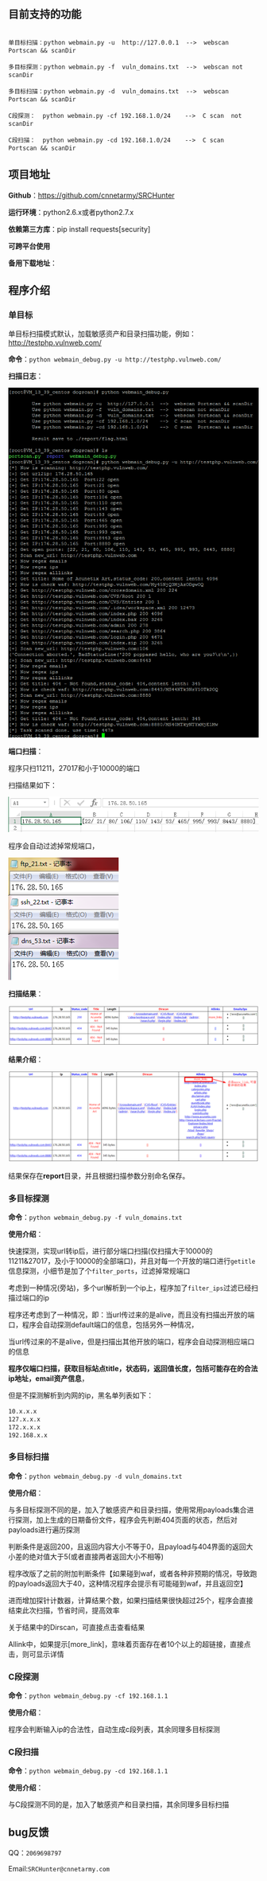## 目前支持的功能

```

单目标扫描：python webmain.py -u  http://127.0.0.1  -->  webscan Portscan && scanDir

多目标探测：python webmain.py -f  vuln_domains.txt  -->  webscan not scanDir

多目标扫描：python webmain.py -d  vuln_domains.txt  -->  webscan Portscan && scanDir

C段探测：  python webmain.py -cf 192.168.1.0/24    -->  C scan  not scanDir

C段扫描：  python webmain.py -cd 192.168.1.0/24    -->  C scan  Portscan && scanDir

```

## 项目地址

**Github**：https://github.com/cnnetarmy/SRCHunter

**运行环境**：python2.6.x或者python2.7.x

**依赖第三方库**：pip install requests[security]

**可跨平台使用**

**备用下载地址**：


## 程序介绍

### 单目标

单目标扫描模式默认，加载敏感资产和目录扫描功能，例如：http://testphp.vulnweb.com/

**命令**：`python webmain_debug.py -u http://testphp.vulnweb.com/`

**扫描日志**：

![](./img/debug_log.jpg)

**端口扫描**：

程序只扫11211，27017和小于10000的端口

扫描结果如下：

![](./img/portscan_result.jpg)

程序会自动过滤掉常规端口，

![](./img/special_openport.jpg)

**扫描结果**：

![](./img/debug_result.jpg)

**结果介绍**：

![](./img/debug_detial_result.jpg)

结果保存在**report**目录，并且根据扫描参数分别命名保存。

### 多目标探测

**命令**：`python webmain_debug.py -f vuln_domains.txt`

**使用介绍**：

快速探测，实现url转ip后，进行部分端口扫描(仅扫描大于10000的11211&27017，及小于10000的全部端口)，并且对每一个开放的端口进行`getitle`信息探测，小细节是加了个`filter_ports`，过滤掉常规端口

考虑到一种情况(旁站)，多个url解析到一个ip上，程序加了`filter_ips`过滤已经扫描过端口的ip

程序还考虑到了一种情况，即：当url传过来的是alive，而且没有扫描出开放的端口，程序会自动探测default端口的信息，包括另外一种情况，

当url传过来的不是alive，但是扫描出其他开放的端口，程序会自动探测相应端口的信息

**程序仅端口扫描，获取目标站点title，状态码，返回值长度，包括可能存在的合法ip地址，email资产信息**，

但是不探测解析到内网的ip，黑名单列表如下：

```
10.x.x.x
127.x.x.x
172.x.x.x
192.168.x.x
```

### 多目标扫描

**命令**：`python webmain_debug.py -d vuln_domains.txt`

**使用介绍**：

与多目标探测不同的是，加入了敏感资产和目录扫描，使用常用payloads集合进行探测，加上生成的日期备份文件，程序会先判断404页面的状态，然后对payloads进行遍历探测

判断条件是返回200，且返回内容大小不等于0，且payload与404界面的返回大小差的绝对值大于5(或者直接两者返回大小不相等)

程序改版了之前的附加判断条件【如果碰到waf，或者各种非预期的情况，导致跑的payloads返回大于40，这种情况程序会提示有可能碰到waf，并且返回空】

进而增加探针计数器，计算结果个数，如果扫描结果很快超过25个，程序会直接结束此次扫描，节省时间，提高效率

关于结果中的Dirscan，可直接点击查看结果

Allink中，如果提示[more_link]，意味着页面存在者10个以上的超链接，直接点击，则可显示详情

### C段探测

**命令**：`python webmain_debug.py -cf 192.168.1.1`

**使用介绍**：

程序会判断输入ip的合法性，自动生成c段列表，其余同理多目标探测

### C段扫描

**命令**：`python webmain_debug.py -cd 192.168.1.1`

**使用介绍**：

与C段探测不同的是，加入了敏感资产和目录扫描，其余同理多目标扫描

## bug反馈

QQ：`2069698797`

Email:`SRCHunter@cnnetarmy.com`
